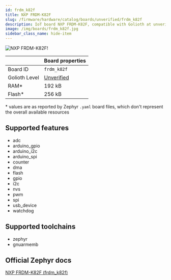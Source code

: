 ```yaml
---
id: frdm_k82f
title: NXP FRDM-K82F
slug: /firmware/hardware/catalog/boards/unverified/frdm_k82f
description: IoT board NXP FRDM-K82F, compatible with Golioth at unverified level.
image: /img/boards/frdm_k82f.jpg
sidebar_class_name: hide-item
---
```


[//]: # (This is an auto-generated file, do not edit! Changes to it will be lost upon re-generation)

![NXP FRDM-K82F!](/img/boards/frdm_k82f.jpg "NXP FRDM-K82F")

|                | Board properties     |
| -------------  | -------------------- |
| Board ID       | `frdm_k82f` |
| Golioth Level  | [Unverified](/firmware/hardware#unverified-boards) |
| RAM*           | 192 kB |
| Flash*         | 256 kB |

\* values are as reported by Zephyr `.yaml` board files, which don't represent the overall available resources



## Supported features

* adc
* arduino_gpio
* arduino_i2c
* arduino_spi
* counter
* dma
* flash
* gpio
* i2c
* nvs
* pwm
* spi
* usb_device
* watchdog

## Supported toolchains

* zephyr
* gnuarmemb

## Official Zephyr docs

[NXP FRDM-K82F (frdm_k82f)](https://docs.zephyrproject.org/latest/boards/nxp/frdm_k82f/doc/index.html)
